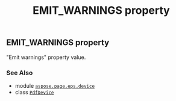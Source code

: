 ﻿---
title: EMIT_WARNINGS property
second_title: Aspose.Page for Python via .NET API References
description: 
type: docs
weight: 140
url: /python-net/aspose.page.eps.device/pdfdevice/emit_warnings/
is_root: false
---

## EMIT_WARNINGS property


"Emit warnings" property value.

### See Also
* module [`aspose.page.eps.device`](../../)
* class [`PdfDevice`](/page/python-net/aspose.page.eps.device/pdfdevice)
